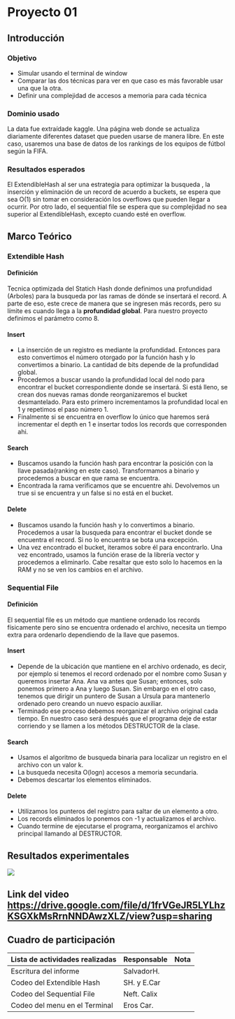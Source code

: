 # Proyecto 01
## Introducción
### Objetivo
- Simular usando el terminal de window
- Comparar las dos técnicas para ver en que caso es más favorable usar una que la otra.
- Definir una complejidad de accesos a memoria para cada técnica
### Dominio usado
La data fue extraídade kaggle. Una página web donde se actualiza diariamente diferentes dataset que pueden usarse de manera libre. En este caso, usaremos una base de datos de los rankings de los equipos de fútbol según la FIFA.
### Resultados esperados
El ExtendibleHash al ser una estrategia para optimizar la busqueda , la inserción y eliminación de un record de acuerdo a buckets, se espera que sea O(1) sin tomar en consideración los overflows que pueden llegar a ocurrir. Por otro lado, el sequential file se espera que su complejidad no sea superior al ExtendibleHash, excepto cuando esté en overflow.
## Marco Teórico
### Extendible Hash
#### Definición
Tecnica optimizada del Statich Hash donde definimos una profundidad (Arboles) para la busqueda por las ramas de dónde se insertará el record. A parte de eso, este crece de manera que se ingresen más records, pero su límite es cuando llega a la **profundidad global**. Para nuestro proyecto definimos el parámetro como 8.
#### Insert
- La inserción de un registro es mediante la profundidad. Entonces para esto convertimos el número otorgado por la función hash y lo convertimos a binario. La cantidad de bits depende de la profundidad global.
- Procedemos a buscar usando la profundidad local del nodo para encontrar el bucket correspondiente donde se insertará. Si está lleno, se crean dos nuevas ramas donde reorganizaremos el bucket desmantelado. Para esto primero incrementamos la profundidad local en 1 y repetimos el paso número 1.
- Finalmente si se encuentra en overflow lo único que haremos será incrementar el depth en 1 e insertar todos los records que corresponden ahi.
#### Search
- Buscamos usando la función hash para encontrar la posición con la llave pasada(ranking en este caso). Transformamos a binario y procedemos a buscar en que rama se encuentra.
- Encontrada la rama verificamos que se encuentre ahi. Devolvemos un true si se encuentra y un false si no está en el bucket.
#### Delete
- Buscamos usando la función hash y lo convertimos a binario. Procedemos a usar la busqueda para encontrar el bucket donde se encuentra el record. Si no lo encuentra se bota una excepción.
- Una vez encontrado el bucket, iteramos sobre él para encontrarlo. Una vez encontrado, usamos la función erase de la librería vector y procedemos a eliminarlo. Cabe resaltar que esto solo lo hacemos en la RAM y no se ven los cambios en el archivo.
### Sequential File
#### Definición
El sequential file es un método que mantiene ordenado los records físicamente pero sino se encuentra ordenado el archivo, necesita un tiempo extra para ordenarlo dependiendo de la llave que pasemos.
#### Insert
- Depende de la ubicación que mantiene en el archivo ordenado, es decir, por ejemplo si tenemos el record ordenado por el nombre como Susan y queremos insertar Ana. Ana va antes que Susan; entonces, solo ponemos primero a Ana y luego Susan. Sin embargo en el otro caso, tenemos que dirigir un puntero de Susan a Ursula para mantenerlo ordenado pero creando un nuevo espacio auxiliar.
- Terminado ese proceso debemos reorganizar el archivo original cada tiempo. En nuestro caso será después que el programa deje de estar corriendo y se llamen a los métodos DESTRUCTOR de la clase.
#### Search
- Usamos el algoritmo de busqueda binaria para localizar un registro en el archivo con un valor k.
- La busqueda necesita O(logn) accesos a memoria secundaria.
- Debemos descartar los elementos eliminados.
#### Delete
- Utilizamos los punteros del registro para saltar de un elemento a otro.
- Los records eliminados lo ponemos con -1 y actualizamos el archivo.
- Cuando termine de ejecutarse el programa, reorganizamos el archivo principal llamando al DESTRUCTOR.
## Resultados experimentales
![](https://i.imgur.com/dMesSbD.png)
## Link del video https://drive.google.com/file/d/1frVGeJR5LYLhzKSGXkMsRrnNNDAwzXLZ/view?usp=sharing
## Cuadro de participación
|Lista de actividades realizadas|Responsable|Nota|
|-------------------------------|-----------|----|
|Escritura del informe          |SalvadorH. |    |
|Codeo del Extendible Hash      |SH. y E.Car|    |
|Codeo del Sequential File      |Neft. Calix|    |
|Codeo del menu en el Terminal  |Eros Car.  |    |

